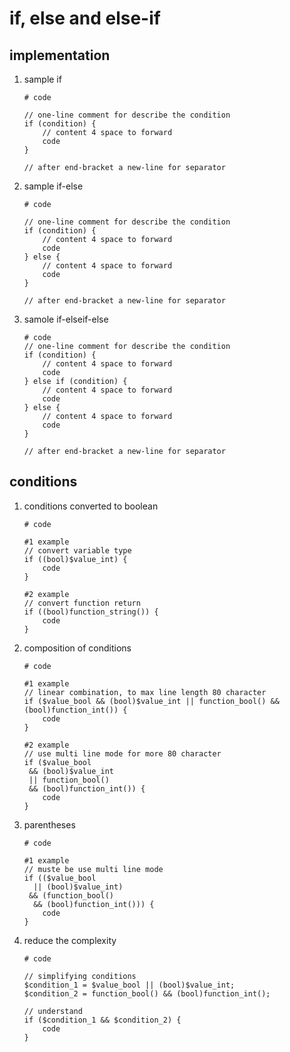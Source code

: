 if, else and else-if
====================

implementation
--------------
 1. sample if
    ```
    # code

    // one-line comment for describe the condition
    if (condition) {
        // content 4 space to forward
        code
    }

    // after end-bracket a new-line for separator
    ```
 2. sample if-else
    ```
    # code

    // one-line comment for describe the condition
    if (condition) {
        // content 4 space to forward
        code
    } else {
        // content 4 space to forward
        code
    }

    // after end-bracket a new-line for separator
    ```
 3. samole if-elseif-else
    ```
    # code
    // one-line comment for describe the condition
    if (condition) {
        // content 4 space to forward
        code
    } else if (condition) {
        // content 4 space to forward
        code
    } else {
        // content 4 space to forward
        code
    }

    // after end-bracket a new-line for separator
    ```

conditions
----------
 1. conditions converted to boolean
    ```
    # code

    #1 example
    // convert variable type
    if ((bool)$value_int) {
        code
    }

    #2 example
    // convert function return
    if ((bool)function_string()) {
        code
    }
    ```
 2. composition of conditions
    ```
    # code

    #1 example
    // linear combination, to max line length 80 character
    if ($value_bool && (bool)$value_int || function_bool() && (bool)function_int()) {
        code
    }

    #2 example
    // use multi line mode for more 80 character 
    if ($value_bool
     && (bool)$value_int
     || function_bool()
     && (bool)function_int()) {
        code
    }
    ```
 3. parentheses
    ```
    # code

    #1 example
    // muste be use multi line mode
    if (($value_bool
      || (bool)$value_int)
     && (function_bool()
      && (bool)function_int())) {
        code
    }
    ```
 4. reduce the complexity
    ```
    # code

    // simplifying conditions
    $condition_1 = $value_bool || (bool)$value_int;
    $condition_2 = function_bool() && (bool)function_int();

    // understand
    if ($condition_1 && $condition_2) {
        code
    }
    ```